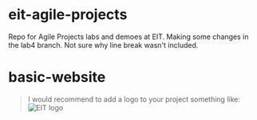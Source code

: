 # eit-agile-projects
Repo for Agile Projects labs and demoes at EIT.
Making some changes in the lab4 branch.
Not sure why line break wasn't included.

# basic-website 
> I would recommend to add a logo to your project something like:
![EIT logo](https://ucarecdn.com/d490d3e4-8ece-4bf7-8e3e-6c4d760e3789/-/preview/288x288/-/format/png/)